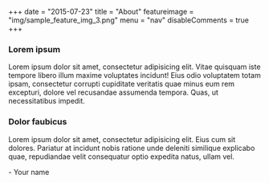 +++
date = "2015-07-23"
title = "About"
featureimage = "img/sample_feature_img_3.png"
menu = "nav"
disableComments = true
+++

### Lorem ipsum

Lorem ipsum dolor sit amet, consectetur adipisicing elit. Vitae quisquam iste tempore libero illum maxime voluptates incidunt! Eius odio voluptatem totam ipsam, consectetur corrupti cupiditate veritatis quae minus eum rem excepturi, dolore vel recusandae assumenda tempora. Quas, ut necessitatibus impedit.

### Dolor faubicus

Lorem ipsum dolor sit amet, consectetur adipisicing elit. Eius cum sit dolores. Pariatur at incidunt nobis ratione unde deleniti similique explicabo quae, repudiandae velit consequatur optio expedita natus, ullam vel.

\- Your name